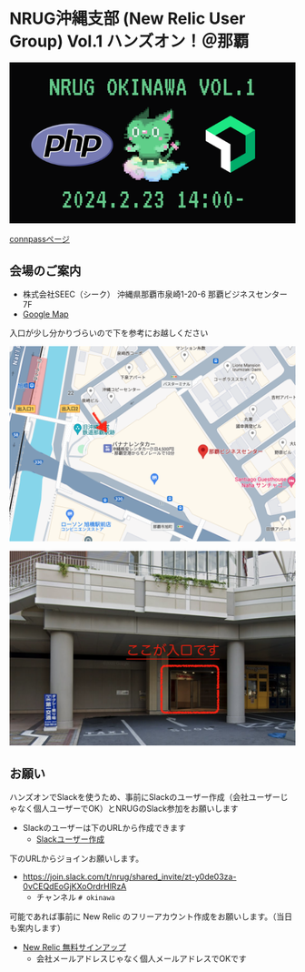 # NRUG沖縄支部 (New Relic User Group) Vol.1 ハンズオン！＠那覇

![vol1](./vol1.png)

<a href="https://nrug-okinawa.connpass.com/event/308306/" target="_blank">connpassページ</a>


## 会場のご案内

* 株式会社SEEC（シーク） 沖縄県那覇市泉崎1-20-6 那覇ビジネスセンター7F
* <a href="https://maps.app.goo.gl/qY7m92fgatNSBpX17" target="_blank">Google Map</a>

入口が少し分かりづらいので下を参考にお越しください

![地図](地図0.png)

![入口](入口0.png)

## お願い

ハンズオンでSlackを使うため、事前にSlackのユーザー作成（会社ユーザーじゃなく個人ユーザーでOK）とNRUGのSlack参加をお願いします

* Slackのユーザーは下のURLから作成できます
    * <a href="https://slack.com/get-started#/create" target="_blank">Slackユーザー作成</a>

下のURLからジョインお願いします。

* <a href="https://join.slack.com/t/nrug/shared_invite/zt-y0de03za-0vCEQdEoGjKXoOrdrHlRzA" target="_blank">https://join.slack.com/t/nrug/shared_invite/zt-y0de03za-0vCEQdEoGjKXoOrdrHlRzA</a>
    * チャンネル `# okinawa` 

可能であれば事前に New Relic のフリーアカウント作成をお願いします。（当日も案内します）

* <a href="https://newrelic.com/jp/sign-up-japan" target="_blank">New Relic 無料サインアップ</a>
    * 会社メールアドレスじゃなく個人メールアドレスでOKです
